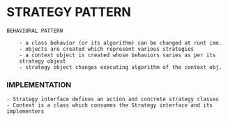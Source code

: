 # STRATEGY PATTERN

    BEHAVIORAL PATTERN
    
        - a class behavior (or its algorithm) can be changed at runt ime. 
        - objects are created which represent various strategies
        - a context object is created whose behaviors varies as per its
        strategy objext
        - strategy object changes executing algorithm of the context obj.
        
### IMPLEMENTATION

    - Strategy interface defines an action and concrete strategy classes
    - Context is a class which consumes the Strategy interface and its implementers